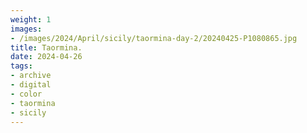 ```yaml
---
weight: 1
images:
- /images/2024/April/sicily/taormina-day-2/20240425-P1080865.jpg
title: Taormina.
date: 2024-04-26
tags:
- archive
- digital
- color
- taormina
- sicily
---
```


